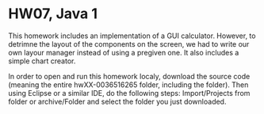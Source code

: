 # HW07, Java 1
This homework includes an implementation of a GUI calculator. However, to detrimne the layout of the components on the screen, we had to write our own layour manager instead of using a pregiven one.
It also includes a simple chart creator.

In order to open and run this homework localy, download the source code (meaning the entire hwXX-0036516265 folder, including the folder). Then using Eclipse or a similar IDE, do the following steps:
Import/Projects from folder or archive/Folder and select the folder you just downloaded.